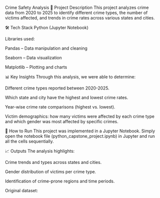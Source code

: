 Crime Safety Analysis
📌 Project Description
This project analyzes crime data from 2020 to 2025 to identify different crime types, the number of victims affected, and trends in crime rates across various states and cities.

🛠 Tech Stack
Python (Jupyter Notebook)

Libraries used:

Pandas – Data manipulation and cleaning

Seaborn – Data visualization

Matplotlib – Plotting and charts

📊 Key Insights
Through this analysis, we were able to determine:

Different crime types reported between 2020-2025.

Which state and city have the highest and lowest crime rates.

Year-wise crime rate comparisons (highest vs. lowest).

Victim demographics: how many victims were affected by each crime type and which gender was most affected by specific crimes.

🚀 How to Run
This project was implemented in a Jupyter Notebook. Simply open the notebook file (python_capstone_project.ipynb) in Jupyter and run all the cells sequentially.

📈 Outputs
The analysis highlights:

Crime trends and types across states and cities.

Gender distribution of victims per crime type.

Identification of crime-prone regions and time periods.

Original dataset:

